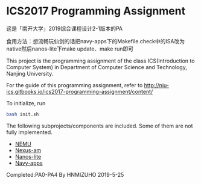 # ICS2017 Programming Assignment

这是「南开大学」2019综合课程设计2-1版本的PA

食用方法：想流畅玩仙剑的话把navy-apps下的Makefile.check中的ISA改为native然后nanos-lite下make update、make run即可

This project is the programming assignment of the class ICS(Introduction to Computer System) in Department of Computer Science and Technology, Nanjing University.

For the guide of this programming assignment,
refer to http://nju-ics.gitbooks.io/ics2017-programming-assignment/content/

To initialize, run
```bash
bash init.sh
```

The following subprojects/components are included. Some of them are not fully implemented.
* [NEMU](https://github.com/NJU-ProjectN/nemu)
* [Nexus-am](https://github.com/NJU-ProjectN/nexus-am)
* [Nanos-lite](https://github.com/NJU-ProjectN/nanos-lite)
* [Navy-apps](https://github.com/NJU-ProjectN/navy-apps)

Completed:PA0-PA4
By HNMIZUHO
2019-5-25
